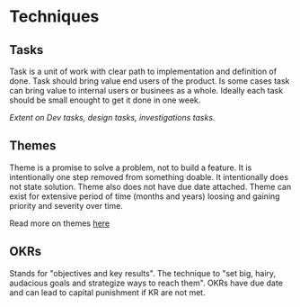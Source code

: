 
# Techniques

## Tasks

Task is a unit of work with clear path to implementation and definition of done. Task should bring value end users of the product. Is some cases task can bring value to internal users or businees as a whole. Ideally each task should be small enought to get it done in one week.

*Extent on Dev tasks, design tasks, investigations tasks.*

## Themes

Theme is a promise to solve a problem, not to build a feature. It is intentionally one step removed from something doable. 
It intentionally does not state solution. Theme also does not have due date attached. Theme can exist for extensive period of time (months and years) loosing and gaining priority and severity over time.

Read more on themes [here](https://medium.com/uie-brain-sparks/themes-a-small-change-to-product-roadmaps-with-large-effects-a9a9a496b800) 

## OKRs

Stands for "objectives and key results". The technique to "set big, hairy, audacious goals and strategize ways to reach them".
OKRs have due date and can lead to capital punishment if KR are not met. 
